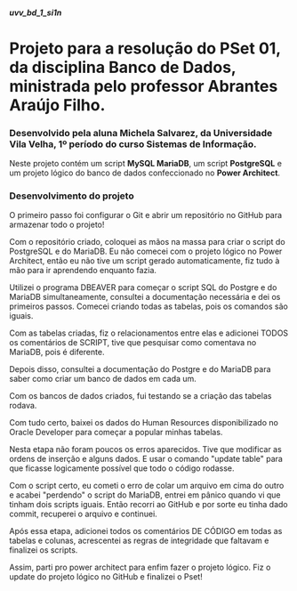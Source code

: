 ##### uvv_bd_1_si1n
# Projeto para a resolução do PSet 01, da disciplina Banco de Dados, ministrada pelo professor Abrantes Araújo Filho.
### Desenvolvido pela aluna Michela Salvarez, da Universidade Vila Velha, 1º período do curso Sistemas de Informação.

Neste projeto contém um script **MySQL MariaDB**, um script **PostgreSQL** e um projeto lógico do banco de dados confeccionado no **Power Architect**.



### Desenvolvimento do projeto

O primeiro passo foi configurar o Git e abrir um repositório no GitHub para armazenar todo o projeto!

Com o repositório criado, coloquei as mãos na massa para criar o script do PostgreSQL e do MariaDB.
Eu não comecei com o projeto lógico no Power Architect, então eu não tive um script gerado automaticamente, fiz tudo à mão para ir aprendendo enquanto fazia.

Utilizei o programa DBEAVER para começar o script SQL do Postgre e do MariaDB simultaneamente, consultei a documentação necessária e dei os primeiros passos. Comecei criando todas as tabelas, pois os comandos são iguais.

Com as tabelas criadas, fiz o relacionamentos entre elas e adicionei TODOS os comentários de SCRIPT, tive que pesquisar como comentava no MariaDB, pois é diferente.

Depois disso, consultei a documentação do Postgre e do MariaDB para saber como criar um banco de dados em cada um.

Com os bancos de dados criados, fui testando se a criação das tabelas rodava.

Com tudo certo, baixei os dados do Human Resources disponibilizado no Oracle Developer para começar a popular minhas tabelas.

Nesta etapa não foram poucos os erros aparecidos. Tive que modificar as ordens de inserção e alguns dados. E usar o comando "update table" para que ficasse logicamente possível que todo o código rodasse.

Com o script certo, eu cometi o erro de colar um arquivo em cima do outro e acabei "perdendo" o script do MariaDB, entrei em pânico quando vi que tinham dois scripts iguais. Então recorri ao GitHub e por sorte eu tinha dado commit, recuperei o arquivo e continuei.

Após essa etapa, adicionei todos os comentários DE CÓDIGO em todas as tabelas e colunas, acrescentei as regras de integridade que faltavam e finalizei os scripts.

Assim, parti pro power architect para enfim fazer o projeto lógico. 
Fiz o update do projeto lógico no GitHub e finalizei o Pset!
